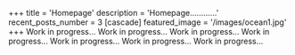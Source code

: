+++
title = 'Homepage'
description = 'Homepage............'
recent_posts_number = 3
[cascade]
  featured_image = '/images/ocean1.jpg'
+++
Work in progress... Work in progress... Work in progress... Work in progress... Work in progress... Work in progress... Work in progress... 